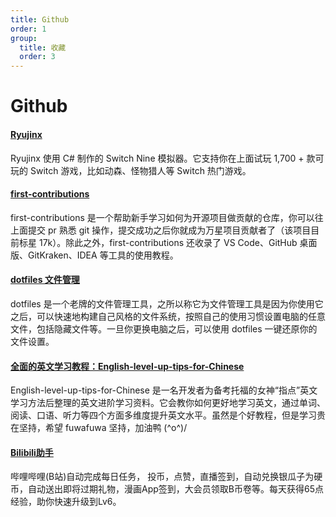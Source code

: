 ```yaml
---
title: Github
order: 1
group:
  title: 收藏
  order: 3
---
```


# Github

#### [Ryujinx](https://github.com/Ryujinx/Ryujinx)
Ryujinx 使用  C# 制作的 Switch Nine 模拟器。它支持你在上面试玩 1,700 + 款可玩的 Switch 游戏，比如动森、怪物猎人等 Switch 热门游戏。


#### [first-contributions](https://github.com/firstcontributions/first-contributions)
first-contributions 是一个帮助新手学习如何为开源项目做贡献的仓库，你可以往上面提交 pr 熟悉 git 操作，提交成功之后你就成为万星项目贡献者了（该项目目前标星 17k）。除此之外，first-contributions 还收录了 VS Code、GitHub 桌面版、GitKraken、IDEA 等工具的使用教程。

#### [dotfiles 文件管理](https://github.com/mathiasbynens/dotfiles)
dotfiles 是一个老牌的文件管理工具，之所以称它为文件管理工具是因为你使用它之后，可以快速地构建自己风格的文件系统，按照自己的使用习惯设置电脑的任意文件，包括隐藏文件等。一旦你更换电脑之后，可以使用 dotfiles 一键还原你的文件设置。

#### [全面的英文学习教程：English-level-up-tips-for-Chinese](https://github.com/byoungd/english-level-up-tips-for-Chinese)
 English-level-up-tips-for-Chinese 是一名开发者为备考托福的女神“指点”英文学习方法后整理的英文进阶学习资料。它会教你如何更好地学习英文，通过单词、阅读、口语、听力等四个方面多维度提升英文水平。虽然是个好教程，但是学习贵在坚持，希望 fuwafuwa 坚持，加油鸭 (^o^)/


 #### [Bilibili助手](https://github.com/srcrs/BilibiliTask)
哔哩哔哩(B站)自动完成每日任务， 投币，点赞，直播签到，自动兑换银瓜子为硬币，自动送出即将过期礼物，漫画App签到，大会员领取B币卷等。每天获得65点经验，助你快速升级到Lv6。